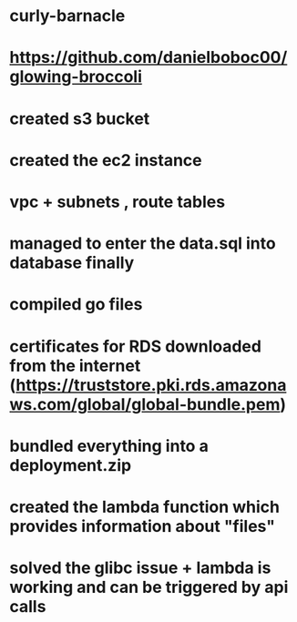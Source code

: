 # curly-barnacle
# https://github.com/danielboboc00/glowing-broccoli


# created s3 bucket
# created the ec2 instance 
# vpc + subnets , route tables
# managed to enter the data.sql into database finally
# compiled go files
# certificates for RDS downloaded from the internet (https://truststore.pki.rds.amazonaws.com/global/global-bundle.pem)
# bundled everything into a deployment.zip 
# created the lambda function which provides information about "files"
# solved the glibc issue + lambda is working and can be triggered by api calls
